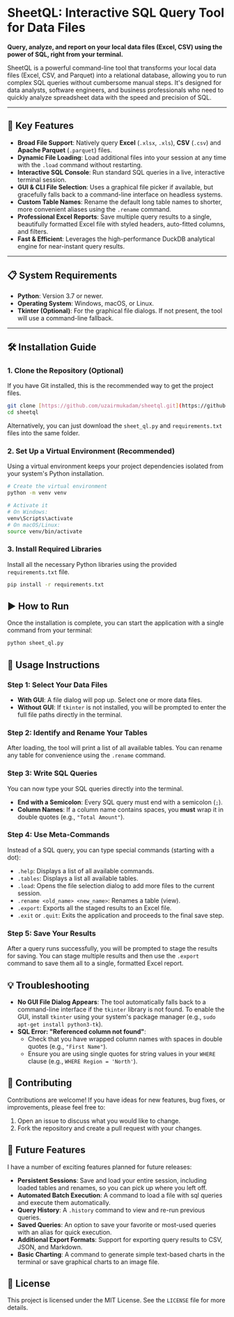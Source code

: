 # SheetQL: Interactive SQL Query Tool for Data Files

**Query, analyze, and report on your local data files (Excel, CSV) using the power of SQL, right from your terminal.**

SheetQL is a powerful command-line tool that transforms your local data files (Excel, CSV, and Parquet) into a relational database, allowing you to run complex SQL queries without cumbersome manual steps. It's designed for data analysts, software engineers, and business professionals who need to quickly analyze spreadsheet data with the speed and precision of SQL.


---

## 🚀 Key Features

* **Broad File Support**: Natively query **Excel** (`.xlsx`, `.xls`), **CSV** (`.csv`) and **Apache Parquet** (`.parquet`) files.
* **Dynamic File Loading**: Load additional files into your session at any time with the `.load` command without restarting.
* **Interactive SQL Console**: Run standard SQL queries in a live, interactive terminal session.
* **GUI & CLI File Selection**: Uses a graphical file picker if available, but gracefully falls back to a command-line interface on headless systems.
* **Custom Table Names**: Rename the default long table names to shorter, more convenient aliases using the `.rename` command.
* **Professional Excel Reports**: Save multiple query results to a single, beautifully formatted Excel file with styled headers, auto-fitted columns, and filters.
* **Fast & Efficient**: Leverages the high-performance DuckDB analytical engine for near-instant query results.

---

## 📋 System Requirements

* **Python**: Version 3.7 or newer.
* **Operating System**: Windows, macOS, or Linux.
* **Tkinter (Optional)**: For the graphical file dialogs. If not present, the tool will use a command-line fallback.

---

## 🛠️ Installation Guide

### 1. Clone the Repository (Optional)

If you have Git installed, this is the recommended way to get the project files.

```bash
git clone [https://github.com/uzairmukadam/sheetql.git](https://github.com/uzairmukadam/sheetql.git)
cd sheetql
```

Alternatively, you can just download the `sheet_ql.py` and `requirements.txt` files into the same folder.

### 2. Set Up a Virtual Environment (Recommended)

Using a virtual environment keeps your project dependencies isolated from your system's Python installation.

```bash
# Create the virtual environment
python -m venv venv

# Activate it
# On Windows:
venv\Scripts\activate
# On macOS/Linux:
source venv/bin/activate
```

### 3. Install Required Libraries

Install all the necessary Python libraries using the provided `requirements.txt` file.

```bash
pip install -r requirements.txt
```

## ▶️ How to Run

Once the installation is complete, you can start the application with a single command from your terminal:

```bash
python sheet_ql.py
```

## 📖 Usage Instructions

### Step 1: Select Your Data Files

* **With GUI**: A file dialog will pop up. Select one or more data files.
* **Without GUI**: If `tkinter` is not installed, you will be prompted to enter the full file paths directly in the terminal.

### Step 2: Identify and Rename Your Tables

After loading, the tool will print a list of all available tables. You can rename any table for convenience using the `.rename` command.

### Step 3: Write SQL Queries

You can now type your SQL queries directly into the terminal.
* **End with a Semicolon**: Every SQL query must end with a semicolon (`;`).
* **Column Names**: If a column name contains spaces, you **must** wrap it in double quotes (e.g., `"Total Amount"`).

### Step 4: Use Meta-Commands

Instead of a SQL query, you can type special commands (starting with a dot):

* `.help`: Displays a list of all available commands.
* `.tables`: Displays a list all available tables.
* `.load`: Opens the file selection dialog to add more files to the current session.
* `.rename <old_name> <new_name>`: Renames a table (view).
* `.export`: Exports all the staged results to an Excel file.
* `.exit` or `.quit`: Exits the application and proceeds to the final save step.

### Step 5: Save Your Results

After a query runs successfully, you will be prompted to stage the results for saving. You can stage multiple results and then use the `.export` command to save them all to a single, formatted Excel report.

## 💡 Troubleshooting

* **No GUI File Dialog Appears**: The tool automatically falls back to a command-line interface if the `tkinter` library is not found. To enable the GUI, install `tkinter` using your system's package manager (e.g., `sudo apt-get install python3-tk`).
* **SQL Error: "Referenced column not found"**:
    * Check that you have wrapped column names with spaces in double quotes (e.g., `"First Name"`).
    * Ensure you are using single quotes for string values in your `WHERE` clause (e.g., `WHERE Region = 'North'`).

## 🤝 Contributing

Contributions are welcome! If you have ideas for new features, bug fixes, or improvements, please feel free to:

1.  Open an issue to discuss what you would like to change.
2.  Fork the repository and create a pull request with your changes.

## 🚀 Future Features

I have a number of exciting features planned for future releases:

* **Persistent Sessions**: Save and load your entire session, including loaded tables and renames, so you can pick up where you left off.
* **Automated Batch Execution**: A command to load a file with sql queries and execute them automatically.
* **Query History**: A `.history` command to view and re-run previous queries.
* **Saved Queries**: An option to save your favorite or most-used queries with an alias for quick execution.
* **Additional Export Formats**: Support for exporting query results to CSV, JSON, and Markdown.
* **Basic Charting**: A command to generate simple text-based charts in the terminal or save graphical charts to an image file.

## 📄 License

This project is licensed under the MIT License. See the `LICENSE` file for more details.
